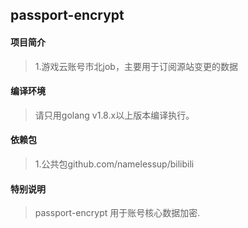 ## passport-encrypt

#### 项目简介
> 1.游戏云账号市北job，主要用于订阅源站变更的数据

#### 编译环境
> 请只用golang v1.8.x以上版本编译执行。

#### 依赖包
> 1.公共包github.com/namelessup/bilibili

#### 特别说明
> passport-encrypt 用于账号核心数据加密.
